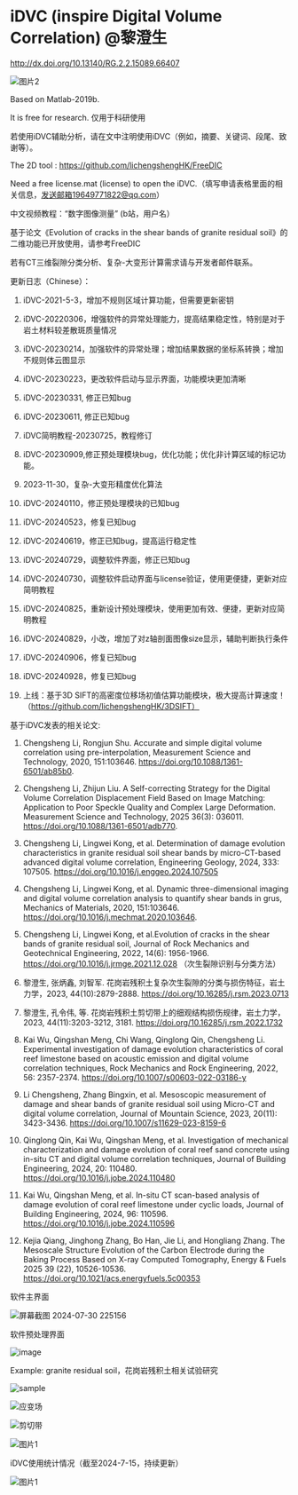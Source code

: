 # iDVC (inspire Digital Volume Correlation) @黎澄生

http://dx.doi.org/10.13140/RG.2.2.15089.66407


![图片2](https://github.com/lichengshengHK/iDVC/assets/47877456/cea10e67-6d80-40c2-98bd-532a62192baa)



Based on Matlab-2019b.

It is free for research. 仅用于科研使用

若使用iDVC辅助分析，请在文中注明使用iDVC（例如，摘要、关键词、段尾、致谢等）。

The 2D tool : https://github.com/lichengshengHK/FreeDIC

Need a free license.mat (license) to open the iDVC.（填写申请表格里面的相关信息，发送邮箱19649771822@qq.com）

中文视频教程：“数字图像测量” (b站，用户名）

基于论文《Evolution of cracks in the shear bands of granite residual soil》的二维功能已开放使用，请参考FreeDIC

若有CT三维裂隙分类分析、复杂-大变形计算需求请与开发者邮件联系。




更新日志（Chinese）：

1. iDVC-2021-5-3，增加不规则区域计算功能，但需要更新密钥

2. iDVC-20220306，增强软件的异常处理能力，提高结果稳定性，特别是对于岩土材料较差散斑质量情况

3. iDVC-20230214，加强软件的异常处理；增加结果数据的坐标系转换；增加不规则体云图显示

4. iDVC-20230223，更改软件启动与显示界面，功能模块更加清晰

5. iDVC-20230331, 修正已知bug

6. iDVC-20230611, 修正已知bug

7. iDVC简明教程-20230725，教程修订

8. iDVC-20230909,修正预处理模块bug，优化功能；优化非计算区域的标记功能。

9. 2023-11-30，复杂-大变形精度优化算法
    
10. iDVC-20240110，修正预处理模块的已知bug

11. iDVC-20240523，修复已知bug

12. iDVC-20240619，修正已知bug，提高运行稳定性

13. iDVC-20240729，调整软件界面，修正已知bug

14. iDVC-20240730，调整软件启动界面与license验证，使用更便捷，更新对应简明教程

15. iDVC-20240825，重新设计预处理模块，使用更加有效、便捷，更新对应简明教程

16. iDVC-20240829，小改，增加了对z轴剖面图像size显示，辅助判断执行条件

17. iDVC-20240906，修复已知bug

18. iDVC-20240928，修复已知bug

19. 上线：基于3D SIFT的高密度位移场初值估算功能模块，极大提高计算速度！（https://github.com/lichengshengHK/3DSIFT）
    


基于iDVC发表的相关论文:

1. Chengsheng Li, Rongjun Shu. Accurate and simple digital volume correlation using pre-interpolation, Measurement Science and Technology, 2020, 151:103646. https://doi.org/10.1088/1361-6501/ab85b0.

2. Chengsheng Li, Zhijun Liu. A Self-correcting Strategy for the Digital Volume Correlation Displacement Field Based on Image Matching: Application to Poor Speckle Quality and Complex Large Deformation. Measurement Science and Technology, 2025 36(3): 036011. https://doi.org/10.1088/1361-6501/adb770.

3. Chengsheng Li, Lingwei Kong, et al. Determination of damage evolution characteristics in granite residual soil shear bands by micro-CT-based advanced digital volume correlation, Engineering Geology, 2024, 333: 107505. https://doi.org/10.1016/j.enggeo.2024.107505
   
4. Chengsheng Li, Lingwei Kong, et al. Dynamic three-dimensional imaging and digital volume correlation analysis to quantify shear bands in grus, Mechanics of Materials, 2020, 151:103646. https://doi.org/10.1016/j.mechmat.2020.103646.
   
5. Chengsheng Li, Lingwei Kong, et al.Evolution of cracks in the shear bands of granite residual soil, Journal of Rock Mechanics and Geotechnical Engineering, 2022, 14(6): 1956-1966. https://doi.org/10.1016/j.jrmge.2021.12.028 （次生裂隙识别与分类方法）

6. 黎澄生, 张炳鑫, 刘智军. 花岗岩残积土复杂次生裂隙的分类与损伤特征，岩土力学，2023, 44(10):2879-2888. https://doi.org/10.16285/j.rsm.2023.0713

7. 黎澄生, 孔令伟, 等. 花岗岩残积土剪切带上的细观结构损伤规律，岩土力学，2023, 44(11):3203-3212, 3181. https://doi.org/10.16285/j.rsm.2022.1732

8. Kai Wu, Qingshan Meng, Chi Wang, Qinglong Qin, Chengsheng Li. Experimental investigation of damage evolution characteristics of coral reef limestone based on acoustic emission and digital volume correlation techniques, Rock Mechanics and Rock Engineering, 2022, 56: 2357-2374. https://doi.org/10.1007/s00603-022-03186-y

9. Li Chengsheng, Zhang Bingxin, et al. Mesoscopic measurement of damage and shear bands of granite residual soil using Micro-CT and digital volume correlation, Journal of Mountain Science, 2023, 20(11): 3423-3436. https://doi.org/10.1007/s11629-023-8159-6

10. Qinglong Qin, Kai Wu, Qingshan Meng, et al. Investigation of mechanical characterization and damage evolution of coral reef sand concrete using in-situ CT and digital volume correlation techniques, Journal of Building Engineering, 2024, 20: 110480. https://doi.org/10.1016/j.jobe.2024.110480

11. Kai Wu, Qingshan Meng, et al. In-situ CT scan-based analysis of damage evolution of coral reef limestone under cyclic loads, Journal of Building Engineering, 2024, 96: 110596.  https://doi.org/10.1016/j.jobe.2024.110596

12. Kejia Qiang, Jinghong Zhang, Bo Han, Jie Li, and Hongliang Zhang. The Mesoscale Structure Evolution of the Carbon Electrode during the Baking Process Based on X-ray Computed Tomography, Energy & Fuels 2025 39 (22), 10526-10536. https://doi.org/10.1021/acs.energyfuels.5c00353




软件主界面

![屏幕截图 2024-07-30 225156](https://github.com/user-attachments/assets/5266ab60-7bfb-4f28-a4e3-c96f2a382af2)

软件预处理界面

![image](https://github.com/user-attachments/assets/9ca42a40-fc8f-4d06-ae65-e58923af4209)


Example: granite residual soil，花岗岩残积土相关试验研究

![sample](https://github.com/lichengshengHK/iDVC/assets/47877456/7fcb9955-cd40-429a-b762-5df5cd5b43cb)

![应变场](https://github.com/lichengshengHK/iDVC/assets/47877456/3a062237-9859-4ece-a95b-0a9c9eaef7cf)

![剪切带](https://github.com/lichengshengHK/iDVC/assets/47877456/ad897103-89ff-4229-bbcd-e08f19b2410b)

![图片1](https://github.com/lichengshengHK/iDVC/assets/47877456/f8188b83-d12c-43bb-a7c7-53a0ae754cf4)

iDVC使用统计情况（截至2024-7-15，持续更新）

![图片1](https://github.com/user-attachments/assets/b0f59fd1-3787-43d9-a24b-347e01101bb7)
